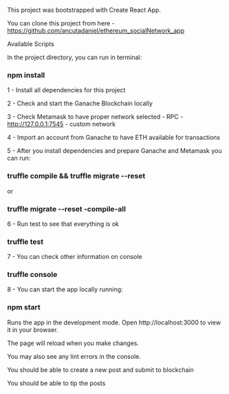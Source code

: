 This project was bootstrapped with Create React App.

You can clone this project from here - https://github.com/ancutadaniel/ethereum_socialNetwork_app

Available Scripts

In the project directory, you can run in terminal:

### npm install

1 - Install all dependencies for this project

2 - Check and start the Ganache Blockchain locally

3 - Check Metamask to have proper network selected - RPC - http://127.0.0.1:7545 - custom network

4 - Import an account from Ganache to have ETH available for transactions

5 - After you install dependencies and prepare Ganache and Metamask you can run:

### truffle compile && truffle migrate --reset

or

### truffle migrate --reset -compile-all

6 - Run test to see that everything is ok

### truffle test

7 - You can check other information on console

### truffle console

8 - You can start the app locally running:

### npm start

Runs the app in the development mode.
Open http://localhost:3000 to view it in your browser.

The page will reload when you make changes.

You may also see any lint errors in the console.

You should be able to create a new post and submit to blockchain

You should be able to tip the posts
